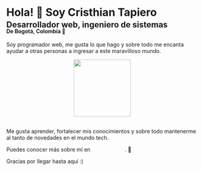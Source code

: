 <h1>Hola! 👋 Soy Cristhian Tapiero</h1>
<h2 style="margin-top:-1rem; margin-bottom:-1.5rem">Desarrollador web, ingeniero de sistemas</h2>
<h4>De Bogotá, Colombia 📌</h4>
<p>Soy programador web, me gusta lo que hago y sobre todo me encanta ayudar a otras personas a ingresar a este maravilloso mundo.</p>

<p align="center">
<img height="150" style="margin:auto;margin-bottom:1rem; border:none;" src="https://github-readme-stats.vercel.app/api/top-langs/?username=CristhianTapiero&layout=compact&langs_count=7&theme=dark&locale=es" >
</p>

<p>Me gusta aprender, fortalecer mis conocimientos y sobre todo mantenerme al tanto de novedades en el mundo tech.</p>

<p>Puedes conocer más sobre mí en 
<a href="cristhian-tapiero.vercel.app" 
target="_blank" style="color: white; text-decoration:none;padding-bottom:.1rem; border-bottom:2px solid #fff;"> mi portafolio </a>. 🌱
</p>
<p>Gracias por llegar hasta aquí :)</p>